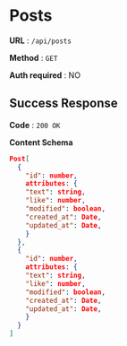 # Posts

**URL** : `/api/posts`

**Method** : `GET`

**Auth required** : NO

## Success Response

**Code** : `200 OK`

**Content Schema**

```json
Post[
  {
    "id": number,
    attributes: {
    "text": string,
    "like": number,
    "modified": boolean,
    "created_at": Date,
    "updated_at": Date,
    }
  },
  {
    "id": number,
    attributes: {
    "text": string,
    "like": number,
    "modified": boolean,
    "created_at": Date,
    "updated_at": Date,
    }
  }
]
```
